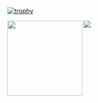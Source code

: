 [![trophy](https://github-profile-trophy.vercel.app/?username=pierre3)](https://github.com/ryo-ma/github-profile-trophy)

<div>
  <img height="170" align="left" src="https://github-readme-stats.vercel.app/api?username=pierre3&count_private=true&include_all_commits=true" />
  <img src="https://github-readme-stats.vercel.app/api/top-langs/?username=pierre3&layout=compact" />
</div>
